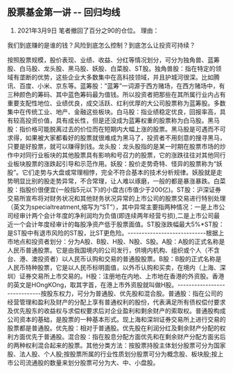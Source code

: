 ## 股票基金第一讲 -- 回归均线

1. 2021年3月9日 笔者撤回了百分之90的仓位。
理由：


我们到底赚的是谁的钱？风险到底怎么控制？到底怎么让投资可持续？


按照股票规模，股价表现、业绩、收益、分红等情况划分，可分为独角兽、蓝筹股、白马股、龙头股、黑马股、妖股、白菜股、ST股。独角兽股：指在特定的领域有垄断的优势，这些企业大多数集中在高科技领域，并且护城河很深。比如腾讯、百度、小米、京东等。蓝筹股：”蓝筹”一词源于西方赌场，在西方赌场中，有三种颜色的筹码、其中蓝色筹码最为值钱。所以投资者把那些在其所属行业内占有重要支配性地位、业绩优良，成交活跃、红利优厚的大公司股票称为蓝筹股。多数集中在传统工业、地产、金融这些板块。白马股：指业绩稳定优良，回报率高，具有较高投资价值，具有成长性，但是还没成为蓝筹权重的股票称为白马股。黑马股：指价格可能脱离过去的价位而在短期内大幅上涨的股票。黑马股是可遇而不可求得，如果被大家都看好的股票就很难成为黑马了，投资者不用刻意的搜寻黑马，只要是好股票，就可以赚得到钱。龙头股：龙头股指的是某一时期在股票市场的炒作中对同行业板块的其他股票具有影响和号召力的股票，它的涨跌往往对其他同行业板块股票的涨跌起引导和示范作用。妖股：股价走势奇特、怪异的股票称为“妖股”。它们走势与大盘或常理相悖，完全不符合基本的技术分析规律。妖股就是走势明显比别的股走势异常，不合常理，让人难以琢磨，一般的都是暴涨暴跌。白菜股：指股价很便宜(一般指5元以下)的小盘古(市值少于200亿)。ST股：沪深证券交易所宣布将对财务状况和其他财务状况异常的上市公司的股票交易进行特别处理（英文为specialtreatment,缩写为“ST”），其中异常主要指两种情况：一是上市公司经审计两个会计年度的净利润均为负值(即连续两年经营亏损),二是上市公司最近一个会计年度经审计的每股净资产低于股票面值。ST股涨跌幅最大5%*ST股：是ST股中有退市风险的ST股，比ST更危险。----------------------------根据上市地点和投资者划分：分为A股、B股、H股、N股、S股。A股：A股的正式名称是人民币普通股票。它是由我国境内的公司发行，供境内机构、组织或个人（不含台、港、澳投资者）以人民币认购和交易的普通股股票。B股：B股的正式名称是人民币特种股票，它是以人民币标明面值，以外币认购和买卖，在境内（上海、深圳）证券交易所上市交易的。H股：注册地在内地、上市地在香港的外资股。香港的英文是HOngKOng，取其字首，在港上市外资股就叫做H股。-----------------------------按股东权力，可分为普通股、优先股和混合股。普通股：指在公司的经营管理和盈利及财产的分配上享有普通权利的股份，代表满足所有债权偿付要求及优先股东的收益权与求偿权要求后对企业盈利和剩余财产的索取权。普通股构成公司资本的基础，是股票的一种基本形式。现上海和深圳证券交易所上进行交易的股票都是普通股。优先股：相对于普通股。优先股在利润分红及剩余财产分配的权利方面优先于普通股。混合股：指在股息分配方面优先和在剩余财产分配方面劣后的两种权利混合起来的股票。其他分类方法：按股票持股主体划分股票可分为国家股、法人股、个人股;按股票所属的行业性质划分股票可分为概念股、板块股;按上市公司流通股的数量来划分股票可分为大、中、小盘股。